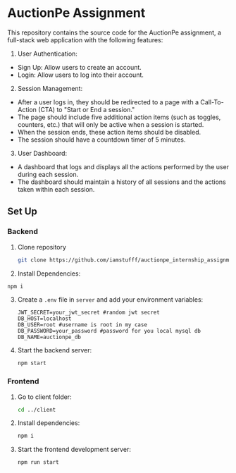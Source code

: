 # AuctionPe Assignment


This repository contains the source code for the AuctionPe assignment, a full-stack web application with the following features:
1. User Authentication:
- Sign Up: Allow users to create an account.
- Login: Allow users to log into their account.
2. Session Management:
- After a user logs in, they should be redirected to a page with a Call-To-Action (CTA)
to "Start or End a session."
- The page should include five additional action items (such as toggles, counters,
etc.) that will only be active when a session is started.
- When the session ends, these action items should be disabled.
- The session should have a countdown timer of 5 minutes.
3. User Dashboard:
- A dashboard that logs and displays all the actions performed by the user during
each session.
- The dashboard should maintain a history of all sessions and the actions taken
within each session.

## Set Up
### Backend

1. Clone repository
   ```sh
   git clone https://github.com/iamstufff/auctionpe_internship_assignment
   
2. Install Dependencies:
```sh
npm i
```
3. Create a `.env` file in `server` and add your environment variables:

   ```env
   JWT_SECRET=your_jwt_secret #random jwt secret
   DB_HOST=localhost
   DB_USER=root #username is root in my case
   DB_PASSWORD=your_password #password for you local mysql db
   DB_NAME=auctionpe_db
   ```

4. Start the backend server:
   ```sh
   npm start
   ```
### Frontend

1. Go to client folder:
      ```sh
   cd ../client
   ```
2. Install dependencies:

   ```sh
   npm i
   ```

3. Start the frontend development server:
   ```sh
   npm run start
   ```
  
